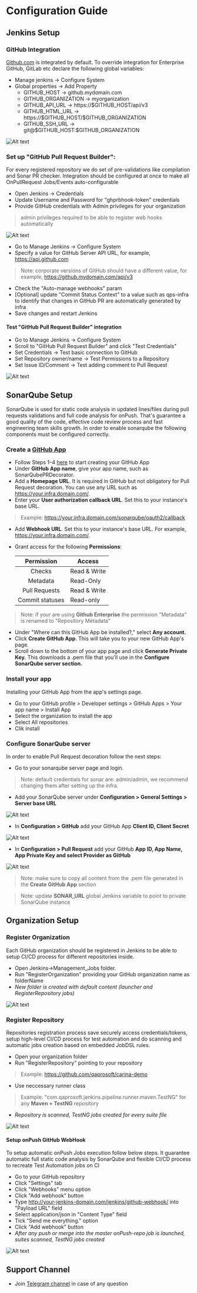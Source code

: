 # Configuration Guide

## Jenkins Setup

### GitHub Integration

[Github.com](github.com) is integrated by default. To override integration for Enterprise GitHub, GitLab etc declare the following global variables:
 <ul>
   <li>  Manage jenkins -> Configure System 
   <li>  Global properties -> Add Property 
       <ul>
       <li type="circle"> GITHUB_HOST -> github.mydomain.com
       <li type="circle"> GITHUB_ORGANIZATION -> myorganization
       <li type="circle"> GITHUB_API_URL -> https://$GITHUB_HOST/api/v3
       <li type="circle"> GITHUB_HTML_URL -> https://$GITHUB_HOST/$GITHUB_ORGANIZATION
       <li type="circle"> GITHUB_SSH_URL -> git@$GITHUB_HOST:$GITHUB_ORGANIZATION
       </ul>
 </ul>
 
![Alt text](https://github.com/qaprosoft/qps-infra/blob/master/docs/img/Enterprise.png?raw=true "Enterprise") 

### Set up "GitHub Pull Request Builder":

For every registered repository we do set of pre-validations like compilation and Sonar PR checker. Integration should be configured at once to make all OnPullRequest Jobs/Events auto-configurable

  * Open Jenkins -> Credentials
  * Update Username and Password for "ghprbhook-token" credentials
  * Provide GitHub credentials with Admin privileges for your organization
  > admin privileges required to be able to register web hooks automatically 
  
![Alt text](https://github.com/qaprosoft/qps-infra/blob/master/docs/img/Credentials.png?raw=true "Credentials")

  * Go to Manage Jenkins -> Configure System
  * Specify a value for GitHub Server API URL, for example, https://api.github.com
  > Note: corporate versions of GitHub should have a different value, for example, https://github.mydomain.com/api/v3
  * Check the "Auto-manage webhooks" param
  * [Optional] update "Commit Status Context" to a value such as qps-infra to identify that changes in GitHub PR are automatically generated by infra
  * Save changes and restart Jenkins

#### Test "GitHub Pull Request Builder" integration

  * Go to Manage Jenkins -> Configure System
  * Scroll to "GitHub Pull Request Builder" and click "Test Credentials"
  * Set Credentials -> Test basic connection to GitHub
  * Set Repository owner/name -> Test Permissions to a Repository
  * Set Issue ID/Comment -> Test adding comment to Pull Request

![Alt text](https://github.com/qaprosoft/qps-infra/blob/master/docs/img/TestGithub.png?raw=true "TestGithub") 

## SonarQube Setup

SonarQube is used for static code analysis in updated lines/files during pull requests validations and full code analysis for onPush.
That's guarantee a good quality of the code, effective code review process and fast engineering team skills growth.
In order to enable sonarqube the following components must be configured correctly.
   
### Create a [GitHub App](https://developer.github.com/apps/about-apps/)

  * Follow Steps 1–4 [here](https://developer.github.com/apps/building-github-apps/creating-a-github-app/) to start creating your GitHub App
  * Under **GitHub App name**, give your app name, such as SonarQubePRDecorator.
  * Add a **Homepage URL**. It is required in GitHub but not obligatory for Pull Request decoration. You can use any URL such as https://your.infra.domain.com/.
  * Enter your **User authorization callback URL**. Set this to your instance's base URL. 
  > Example: https://your.infra.domain.com/sonarqube/oauth2/callback
  * Add **Webhook URL**. Set this to your instance's base URL. For example, https://your.infra.domain.com/.
  * Grant access for the following **Permissions**:
   
      |Permission                | Access        |
      |:------------------------:|---------------|
      |      Checks              | Read & Write  |	
      |      Metadata            | Read-Only     | 
      |      Pull Requests       | Read & Write  |
      |      Commit statuses     | Read-only     |

  > Note: if your are using **Github Enterprise** the permission "Metadata" is renamed to "Repository Metadata"
  
  * Under "Where can this GitHub App be installed?," select **Any account.**
  * Click **Create GitHub App**. This will take you to your new GitHub App's page.
  * Scroll down to the bottom of your app page and click **Generate Private Key.** This downloads a .pem file that you'll use in the **Configure SonarQube server section.**
  
### Install your app

Installing your GitHub App from the app's settings page.

  * Go to your GitHub profile > Developer settings > GitHub Apps > Your app name > Install App
  * Select the organization to install the app
  * Select All repositories
  * Clik install

  
### Configure SonarQube server

In order to enable Pull Request decoration follow the next steps:

  * Go to your sonarqube server page and login.
  > Note: default credentials for sonar are: admin/admin, we recommend changing them after setting up the infra.
   
  * Add your SonarQube server under **Configuration > General Settings > Server base URL**
   
  ![Alt text](https://github.com/qaprosoft/qps-infra/blob/master/docs/img/SonarBaseUrlConfig.png?raw=true "SonarBaseUrlConfig")
   
  * In **Configuration > GitHub** add your GitHub App **Client ID, Client Secret**
   
  ![Alt text](https://github.com/qaprosoft/qps-infra/blob/master/docs/img/SonarGitHubConfig.png?raw=true "SonarGitHubConfig")
   
  * In **Configuration > Pull Request** add your GitHub **App ID, App Name, App Private Key and select Provider as GitHub**
   
  ![Alt text](https://github.com/qaprosoft/qps-infra/blob/master/docs/img/SonarPullRequestConfig.png?raw=true "SonarPullRequestConfig")
   
  > Note: make sure to copy all content from the .pem file generated in the **Create GitHub App** section
  
  > Note: update **SONAR_URL** global Jenkins variable to point to private SonarQube instance
   
## Organization Setup  

### Register Organization

Each GitHub organization should be registered in Jenkins to be able to setup CI/CD process for different repositories inside.
   
  * Open Jenkins->Management_Jobs folder.
  * Run "RegisterOrganization" providing your GitHub organization name as folderName
  * _New folder is created with default content (launcher and RegisterRepository jobs)_
 
 ![Alt text](https://github.com/qaprosoft/qps-infra/blob/master/docs/img/Organization.png?raw=true "Organization")

### Register Repository

Repositories registration process save securely access credentials/tokens, setup high-level CI/CD process for test automation and do scanning and automatic jobs creation based on embedded JobDSL rules.

   * Open your organization folder
   * Run "RegisterRepository" pointing to your repository
   > Example: https://github.com/qaprosoft/carina-demo
   * Use neccessary runner class
   > Example: "com.qaprosoft.jenkins.pipeline.runner.maven.TestNG" for any **Maven + TestNG** repository
   * _Repository is scanned, TestNG jobs created for every suite file_
     
 ![Alt text](https://github.com/qaprosoft/qps-infra/blob/master/docs/img/Repository.png?raw=true "Repository")       

#### Setup onPush GitHub WebHook

To setup automatic onPush Jobs execution follow below steps. It guarantee automatic full static code analysis by SonarQube and flexible CI/CD process to recreate Test Automation jobs on CI

   * Go to your GitHub repository
   * Click "Settings" tab
   * Click "Webhooks" menu option
   * Click "Add webhook" button
   * Type http://your-jenkins-domain.com/jenkins/github-webhook/ into "Payload URL" field
   * Select application/json in "Content Type" field
   * Tick "Send me everything." option
   * Click "Add webhook" button
   * _After any push or merge into the master onPush-repo job is launched, suites scanned, TestNG jobs created_
        
![Alt text](https://github.com/qaprosoft/qps-infra/blob/master/docs/img/PushJobs.png?raw=true "PushJobs")

## Support Channel

  * Join [Telegram channel](https://t.me/qps_infra) in case of any question
